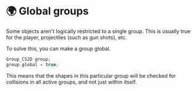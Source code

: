 # 🌍 Global groups

Some objects aren't logically restricted to a single group.
This is usually true for the player, projectiles (such as gun shots), etc.

To solve this, you can make a group global.

````c++
Group_CS2D group;
group.global = true;
````

This means that the shapes in this particular group will be checked for collisions in all
active groups, and not just within itself. 
